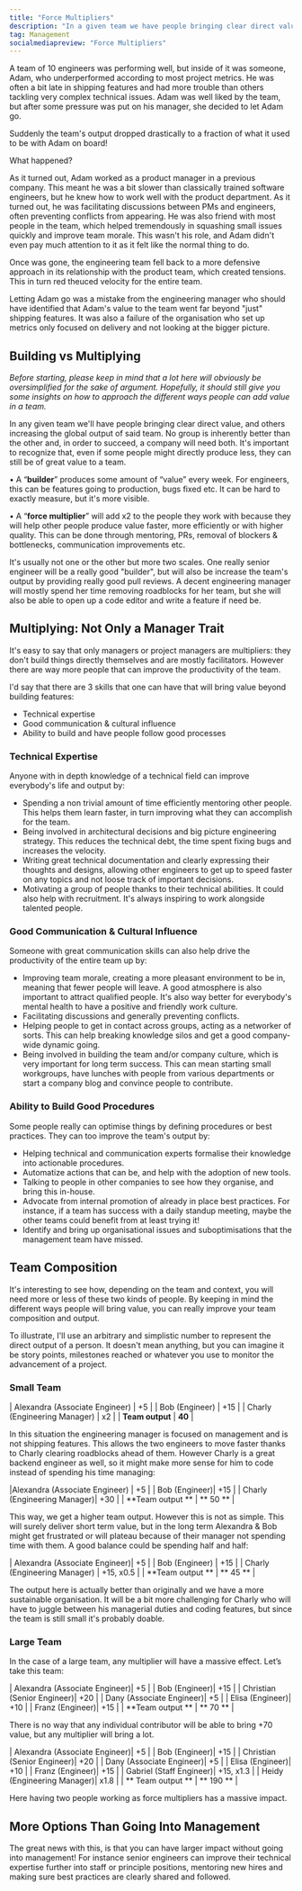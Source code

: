 ```yaml
---
title: "Force Multipliers"
description: "In a given team we have people bringing clear direct value, and others increasing the global output of the team. No group is inherently better than the other and, in order to succeed, a company will need both."
tag: Management
socialmediapreview: "Force Multipliers"
---
```


A team of 10 engineers was performing well, but inside of it was someone, Adam, who underperformed according to most project metrics. He was often a bit late in shipping features and had more trouble than others tackling very complex technical issues.  Adam was well liked by the team, but after some pressure was put on his manager, she decided to let Adam go.

Suddenly the team's output dropped drastically to a fraction of what it used to be with Adam on board!

What happened?

As it turned out, Adam worked as a product manager in a previous company. This meant he was a bit slower than classically trained software engineers, but he knew how to work well with the product department. As it turned out, he was facilitating discussions between PMs and engineers, often preventing conflicts from appearing. He was also friend with most people in the team, which helped tremendously in squashing small issues quickly and improve team morale. This wasn't his role, and Adam didn't even pay much attention to it as it felt like the normal thing to do.

Once was gone, the engineering team fell back to a more defensive approach in its relationship with the product team, which created tensions. This in turn red theuced velocity for the entire team.

Letting Adam go was a mistake from the engineering manager who should have identified that Adam's value to the team went far beyond "just" shipping features. It was also a failure of the organisation who set up metrics only focused on delivery and not looking at the bigger picture.

## Building vs Multiplying

_Before starting, please keep in mind that a lot here will obviously be oversimplified for the sake of argument. Hopefully, it should still give you some insights on how to approach the different ways people can add value in a team._

In any given team we'll have people bringing clear direct value, and others increasing the global output of said team. No group is inherently better than the other and, in order to succeed, a company will need both. It's important to recognize that, even if some people might directly produce less, they can still be of great value to a team.

• A “**builder**” produces some amount of “value” every week. For engineers, this can be features going to production, bugs fixed etc. It can be hard to exactly measure, but it's more visible.  

• A “**force multiplier**” will add x2 to the people they work with because they will help other people produce value faster, more efficiently or with higher quality. This can be done through mentoring, PRs, removal of blockers & bottlenecks, communication improvements etc.

It's usually not one or the other but more two scales. One really senior engineer will be a really good "builder", but will also be increase the team's output by providing really good pull reviews. A decent engineering manager will mostly spend her time removing roadblocks for her team, but she will also be able to open up a code editor and write a feature if need be.

## Multiplying: Not Only a Manager Trait

It's easy to say that only managers or project managers are multipliers: they don't build things directly themselves and are mostly facilitators. However there are way more people that can improve the productivity of the team.

I'd say that there are 3 skills that one can have that will bring value beyond building features:

- Technical expertise
- Good communication & cultural influence
- Ability to build and have people follow good processes

### Technical Expertise

Anyone with in depth knowledge of a technical field can improve everybody's life and output by:

- Spending a non trivial amount of time efficiently mentoring other people. This helps them learn faster, in turn improving what they can accomplish for the team.
- Being involved in architectural decisions and big picture engineering strategy. This reduces the technical debt, the time spent fixing bugs and increases the velocity.
- Writing great technical documentation and clearly expressing their thoughts and designs, allowing other engineers to get up to speed faster on any topics and not loose track of important decisions.
- Motivating a group of people thanks to their technical abilities. It could also help with recruitment. It's always inspiring to work alongside talented people. 

### Good Communication & Cultural Influence

Someone with great communication skills can also help drive the productivity of the entire team up by:

- Improving team morale, creating a more pleasant environment to be in, meaning that fewer people will leave. A good atmosphere is also important to attract qualified people. It's also way better for everybody's mental health to have a positive and friendly work culture.
- Facilitating discussions and generally preventing conflicts.
- Helping people to get in contact across groups, acting as a networker of sorts. This can help breaking knowledge silos and get a good company-wide dynamic going.
- Being involved in building the team and/or company culture, which is very important for long term success. This can mean starting small workgroups, have lunches with people from various departments or start a company blog and convince people to contribute.

### Ability to Build Good Procedures

Some people really can optimise things by defining procedures or best practices. They can too improve the team's output by:

- Helping technical and communication experts formalise their knowledge into actionable procedures.
- Automatize actions that can be, and help with the adoption of new tools.
- Talking to people in other companies to see how they organise, and bring this in-house.
- Advocate from internal promotion of already in place best practices. For instance, if a team has success with a daily standup meeting, maybe the other teams could benefit from at least trying it!
- Identify and bring up organisational issues and suboptimisations that the management team have missed.

## Team Composition

It's interesting to see how, depending on the team and context, you will need more or less of these two kinds of people. By keeping in mind the different ways people will bring value, you can really improve your team composition and output.

To illustrate, I'll use an arbitrary and simplistic number to represent the direct output of a person. It doesn't mean anything, but you can imagine it be story points, milestones reached or whatever you use to monitor the advancement of a project.

### Small Team

| Alexandra (Associate Engineer) | +5 |
| Bob (Engineer) | +15 |
| Charly (Engineering Manager) | x2  |
| **Team output**  | **40** |

In this situation the engineering manager is focused on management and is not shipping features. This allows the two engineers to move faster thanks to Charly clearing roadblocks ahead of them. However Charly is a great backend engineer as well, so it might make more sense for him to code instead of spending his time managing:

|Alexandra (Associate Engineer) | +5 |
| Bob (Engineer)| +15 |
| Charly (Engineering Manager)| +30 |
| **Team output ** | ** 50 ** |

This way, we get a higher team output. However this is not as simple. This will surely deliver short term value, but in the long term Alexandra & Bob might get frustrated or will plateau because of their manager not spending time with them. A good balance could be spending half and half:

| Alexandra (Associate Engineer)| +5 |
| Bob (Engineer) | +15 |
| Charly (Engineering Manager) | +15, x0.5 |
| **Team output ** | ** 45 ** |

The output here is actually better than originally and we have a more sustainable organisation. It will be a bit more challenging for Charly who will have to juggle between his managerial duties and coding features, but since the team is still small it's probably doable.

### Large Team

In the case of a large team, any multiplier will have a massive effect. Let’s take this team:

| Alexandra (Associate Engineer)| +5 | 
| Bob (Engineer)| +15 | 
| Christian (Senior Engineer)| +20 | 
| Dany (Associate Engineer)| +5 | 
| Elisa (Engineer)| +10 | 
| Franz (Engineer)| +15 | 
| **Team output ** | ** 70 ** | 

There is no way that any individual contributor will be able to bring +70 value, but any multiplier will bring a lot.

| Alexandra (Associate Engineer)| +5 | 
| Bob (Engineer)| +15 | 
| Christian (Senior Engineer)| +20 | 
| Dany (Associate Engineer)| +5 | 
| Elisa (Engineer)| +10 | 
| Franz (Engineer)| +15 | 
| Gabriel (Staff Engineer)| +15, x1.3 | 
| Heidy (Engineering Manager)| x1.8 | 
| ** Team output ** | ** 190 ** | 

Here having two people working as force multipliers has a massive impact.

## More Options Than Going Into Management

The great news with this, is that you can have larger impact without going into management! For instance senior engineers can improve their technical expertise further into staff or principle positions, mentoring new hires and making sure best practices are clearly shared and followed.
